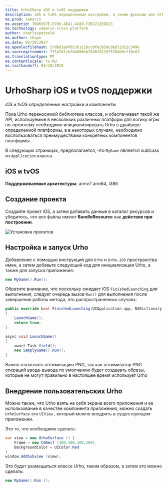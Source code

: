 ```yaml
---
title: UrhoSharp iOS и tvOS поддержки
description: iOS и tvOS определенные настройки, а также функции для UrhoSharp.
ms.prod: xamarin
ms.assetid: 7B06567E-E789-4EA1-A2A9-F3B2212EDD23
ms.technology: xamarin-cross-platform
author: charlespetzold
ms.author: chape
ms.date: 03/29/2017
ms.openlocfilehash: 57dbd1e9f65361c1bcc8fe3959cded72922c3496
ms.sourcegitcommit: 775a7d1cbf04090eb75d0f822df57b8d8cff0c63
ms.translationtype: MT
ms.contentlocale: ru-RU
ms.lasthandoff: 04/18/2018
---
```

# <a name="urhosharp-ios-and-tvos-support"></a>UrhoSharp iOS и tvOS поддержки

_iOS и tvOS определенные настройки и компоненты_

Пока Urho переносимой библиотеке классов, и обеспечивает такой же API, используемые в нескольких различных платформ для логику игры по-прежнему необходимо инициализировать Urho в драйвере определенной платформы, а в некоторых случаях, необходимо воспользоваться преимуществами конкретных компонентов платформы .

В следующих страницах, предполагается, что `MyGame` является sublcass из `Application` класса.

## <a name="ios-and-tvos"></a>iOS и tvOS

**Поддерживаемые архитектуры:** armv7 arm64, i386

## <a name="creating-a-project"></a>Создание проекта

Создайте проект iOS, а затем добавить данные в каталог ресурсов и убедитесь, что все файлы имеют **BundleResource** как **действие при построении**.

![Установка проектов](ios-images/image-4.png "добавить данные в каталог ресурсов")

## <a name="configuring-and-launching-urho"></a>Настройка и запуск Urho

Добавление с помощью инструкций для `Urho` и `Urho.iOS` пространства имен, а затем добавьте следующий код для инициализации Urho, а также для запуска приложения:

```csharp
new MyGame().Run();
```

Обратите внимание, что поскольку ожидает iOS `FinishedLaunching` для выполнения, следует очередь вызов `Run()` для выполнения после завершения работы метода, это распространенных случаях:

```csharp
public override bool FinishedLaunching(UIApplication app, NSDictionary options)
{
    LaunchGame();
    return true;
}

async void LaunchGame()
{
    await Task.Yield();
    new SamplyGame().Run();
}
```

Важно отключить оптимизацию PNG, так как оптимизатор PNG операций ввода-вывода по умолчанию будет создавать образы, которые не могут правильно в настоящее время использует Urho

## <a name="custom-embedding-of-urho"></a>Внедрение пользовательских Urho

Можно также, что Urho взять на себя экрана всего приложения и ее использование в качестве компонента приложения, можно создать `UrhoSurface` это `UIView` , который можно внедрить в существующем приложении.

Это то, что необходимо сделать:

```csharp
var view = new UrhoSurface () {
    Frame = new CGRect (100,100,200,200),
    BackgroundColor = UIColor.Red
}
window.AddSubview (view);
```

Это будет размещаться классе Urho, таким образом, а затем это можно сделать:

```csharp
new MyGame().Run ();
```

